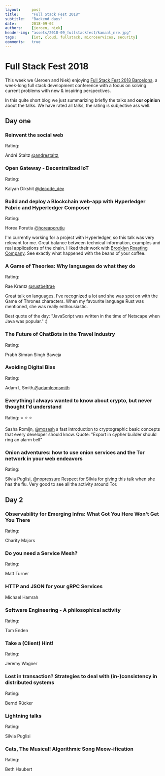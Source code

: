 ```yaml
---
layout:     post
title:      "Full Stack Fest 2018"
subtitle:   "Backend days"
date:       2018-09-02
authors:    [jeroen, niek]
header-img: "assets/2018-09_fullstackfest/kanaal_nre.jpg"
tags:       [iot, cloud, fullstack, microservices, security]
comments:   true
---
```


# Full Stack Fest 2018

This week we (Jeroen and Niek) enjoying [Full Stack Fest 2018 Barcelona](https://2018.fullstackfest.com/),
a week-long full stack development conference with a focus on solving current problems with new & inspiring perspectives.

In this quite short blog we just summarizing briefly the talks and **our opinion** about the talks. We have rated all talks, the rating is subjective ass well.


## Day one

### Reinvent the social web
Rating:

André Staltz [@andrestaltz](https://twitter.com/andrestaltz),


### Open Gateway - Decentralized IoT
Rating:

Kalyan Dikshit [@decode_dev](https://twitter.com/decode_dev) 


### Build and deploy a Blockchain web-app with Hyperledger Fabric and Hyperledger Composer
Rating:

Horea Porutiu [@horeaporutiu](https://twitter.com/horeaporutiu)

I'm currently working for a project with Hyperledger, so this talk was very relevant for me.
Great balance between technical information, examples and real applications of the chain.
I liked their work with [Brooklyn Roasting Company](https://www.brooklynroasting.com/). See exactly what happened with the beans of your coffee.

### A Game of Theories: Why languages do what they do
Rating:

Rae Krantz [@rustbeltrae](https://twitter.com/rustbeltrae)

Great talk on languages. I've recognized a lot and she was spot on with the Game of Thrones characters.
When my favourite language Rust was mentioned, she was really enthousiastic.

Best quote of the day: "JavaScript was written in the time of Netscape when Java was popular." :)

### The Future of ChatBots in the Travel Industry
Rating:

Prabh Simran Singh Baweja

### Avoiding Digital Bias
Rating:

Adam L Smith,[@adamleonsmith](https://twitter.com/adamleonsmith)

### Everything I always wanted to know about crypto, but never thought I'd understand
Rating: :star: :star: :star:

Sasha Romijn, [@mxsash](https://twitter.com/mxsash) a fast introduction to cryptographic basic concepts that every developer should know. Quote: "Export in cypher builder should ring an alarm bell"

### Onion adventures: how to use onion services and the Tor network in your web endeavors
Rating:

Silvia Puglisi, [@nopressure](https://twitter.com/nopressure) Respect for Silvia for giving this talk when she has the flu. Very good to see all the activity around Tor.

## Day 2

### Observability for Emerging Infra: What Got You Here Won't Get You There
Rating:

Charity Majors

### Do you need a Service Mesh?
Rating:

Matt Turner

### HTTP and JSON for your gRPC Services
Michael Hamrah

### Software Engineering - A philosophical activity
Rating:

Tom Enden

### Take a (Client) Hint!
Rating:

Jeremy Wagner

### Lost in transaction? Strategies to deal with (in-)consistency in distributed systems
Rating:

Bernd Rücker

### Lightning talks
Rating:

Silvia Puglisi

### Cats, The Musical! Algorithmic Song Meow-ification
Rating:

Beth Haubert
